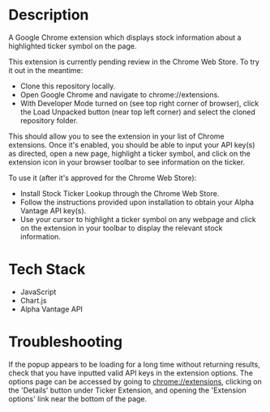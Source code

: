 # Description

A Google Chrome extension which displays stock information about a highlighted ticker symbol on the page. 

This extension is currently pending review in the Chrome Web Store. To try it out in the meantime:
* Clone this repository locally.
* Open Google Chrome and navigate to chrome://extensions.
* With Developer Mode turned on (see top right corner of browser), click the Load Unpacked button (near top left corner) and select the cloned repository folder.

This should allow you to see the extension in your list of Chrome extensions. Once it's enabled, you should be able to input your API key(s) as directed, open a new page, highlight a ticker symbol, and click on the extension icon in your browser toolbar to see information on the ticker.

To use it (after it's approved for the Chrome Web Store):
* Install Stock Ticker Lookup through the Chrome Web Store.
* Follow the instructions provided upon installation to obtain your Alpha Vantage API key(s).
* Use your cursor to highlight a ticker symbol on any webpage and click on the extension in your toolbar to display the relevant stock information.

# Tech Stack

* JavaScript
* Chart.js
* Alpha Vantage API

# Troubleshooting

If the popup appears to be loading for a long time without returning results, check that you have inputted valid API keys in the extension options. The options page can be accessed by going to [chrome://extensions](chrome://extensions), clicking on the 'Details' button under Ticker Extension, and opening the 'Extension options' link near the bottom of the page.
